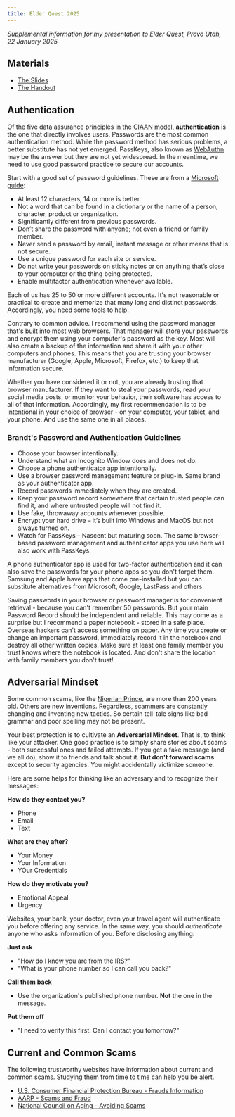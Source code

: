 ```yaml
---
title: Elder Quest 2025
---
```

*Supplemental information for my presentation to Elder Quest, Provo Utah, 22 January 2025*

## Materials

* [The Slides](https://1drv.ms/p/s!AsDairlA1Y6-l7EJiVOQPIs0_bFKEA?e=Kltxw2)
* [The Handout](ElderQuest2025/CybersecurityHandout.pdf)

## Authentication

Of the five data assurance principles in the [CIAAN model](https://securopia.wordpress.com/2011/08/25/security-models-cia-and-ciaan/), **authentication** is the one that directly involves users. Passwords are the most common authentication method. While the password method has serious problems, a better substitute has not yet emerged. PassKeys, also known as [WebAuthn](https://en.wikipedia.org/wiki/WebAuthn) may be the answer but they are not yet widespread. In the meantime, we need to use good password practice to secure our accounts.

Start with a good set of password guidelines. These are from a [Microsoft guide](https://support.microsoft.com/en-us/windows/create-and-use-strong-passwords-c5cebb49-8c53-4f5e-2bc4-fe357ca048eb):

* At least 12 characters, 14 or more is better.
* Not a word that can be found in a dictionary or the name of a person, character, product or organization.
* Significantly different from previous passwords.
* Don’t share the password with anyone; not even a friend or family member.
* Never send a password by email, instant message or other means that is not secure.
* Use a unique password for each site or service.
* Do not write your passwords on sticky notes or on anything that’s close to your computer or the thing being protected.
* Enable multifactor authentication whenever available.

Each of us has 25 to 50 or more different accounts. It's not reasonable or practical to create and memorize that many long and distinct passwords. Accordingly, you need some tools to help.

Contrary to common advice. I recommend using the password manager that's built into most web browsers. That manager will store your passwords and encrypt them using your computer's password as the key. Most will also create a backup of the information and share it with your other computers and phones. This means that you are trusting your browser manufacturer (Google, Apple, Microsoft, Firefox, etc.) to keep that information secure.

Whether you have considered it or not, you are already trusting that browser manufacturer. If they want to steal your passwords, read your social media posts, or monitor your behavior, their software has access to all of that information. Accordingly, my first recommendation is to be intentional in your choice of browser - on your computer, your tablet, and your phone. And use the same one in all places.

### Brandt's Password and Authentication Guidelines

* Choose your browser intentionally.
* Understand what an Incognito Window does and does not do.
* Choose a phone authenticator app intentionally.
* Use a browser password management feature or plug-in. Same brand as your authenticator app.
* Record passwords immediately when they are created.
* Keep your password record somewhere that certain trusted people can find it, and where untrusted people will not find it.
* Use fake, throwaway accounts whenever possible.
* Encrypt your hard drive – it’s built into Windows and MacOS but not always turned on.
* Watch for PassKeys – Nascent but maturing soon. The same browser-based password management and authenticator apps you use here will also work with PassKeys.

A phone authenticator app is used for two-factor authentication and it can also save the passwords for your phone apps so you don't forget them. Samsung and Apple have apps that come pre-installed but you can substitute alternatives from Microsoft, Google, LastPass and others.

Saving passwords in your browser or password manager is for convenient retrieval - because you can't remember 50 passwords. But your main Password Record should be independent and reliable. This may come as a surprise but I recommend a paper notebook - stored in a safe place. Overseas hackers can't access something on paper. Any time you create or change an important password, immediately record it in the notebook and destroy all other written copies. Make sure at least one family member you trust knows where the notebook is located. And don't share the location with family members you don't trust!

## Adversarial Mindset

Some common scams, like the [Nigerian Prince](https://en.wikipedia.org/wiki/Advance-fee_scam), are more than 200 years old. Others are new inventions. Regardless, scammers are constantly changing and inventing new tactics. So certain tell-tale signs like bad grammar and poor spelling may not be present.

Your best protection is to cultivate an **Adversarial Mindset**. That is, to think like your attacker. One good practice is to simply share stories about scams - both successful ones and failed attempts. If you get a fake message (and we all do), show it to friends and talk about it. **But don't forward scams** except to security agencies. You might accidentally victimize someone.

Here are some helps for thinking like an adversary and to recognize their messages:

**How do they contact you?**
* Phone
* Email
* Text

**What are they after?**
* Your Money
* Your Information
* YOur Credentials

**How do they motivate you?**
* Emotional Appeal
* Urgency

Websites, your bank, your doctor, even your travel agent will authenticate you before offering any service. In the same way, you should *authenticate* anyone who asks information of you. Before disclosing anything:

**Just ask**
* "How do I know you are from the IRS?"
* "What is your phone number so I can call you back?"

**Call them back**
* Use the organization's published phone number. **Not** the one in the message.

**Put them off**
* "I need to verify this first. Can I contact you tomorrow?"

## Current and Common Scams

The following trustworthy websites have information about current and common scams. Studying them from time to time can help you be alert.
* [U.S. Consumer Financial Protection Bureau - Frauds Information](https://www.consumerfinance.gov/consumer-tools/fraud/)
* [AARP - Scams and Fraud](https://www.aarp.org/money/scams-fraud)
* [National Council on Aging - Avoiding Scams](https://www.ncoa.org/older-adults/money/management/avoiding-scams/)
